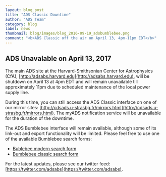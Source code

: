 ```yaml
---
layout: blog_post
title: "ADS Classic Downtime"
author: "ADS Team"
category: blog
label: news
thumbnail: blog/images/blog_2016-09-19_adsbumblebee.png
comment: "<b>ADS Classic off the air on April 13, 4pm-11pm EDT</b>"
---
```



## ADS Unavalable on April 13, 2017

The main ADS site at the Harvard-Smithsonian Center for Astrophysics (CfA), 
[http://adsabs.harvard.edu](http://adsabs.harvard.edu), 
will be shutdown on April 13 at 4pm EDT and will remain unavailable till
approximately 11pm due to scheduled maintenance of the local power supply line.

During this time, you can still access the ADS Classic interface on one 
of our mirror sites: [http://cdsads.u-strasbg.fr/mirrors.html](http://cdsads.u-strasbg.fr/mirrors.html).
The myADS notification service will be unavailable 
for the duration of the downtime.

The ADS Bumblebee interface will remain available, although
some of its link-out and export functionality will be limited.
Please feel free to use one of the available Bumblebee
search forms:

  * [Bublebee modern search form](https://ui.adsabs.harvard.edu/)
  * [Bumblebee classic search form](https://ui.adsabs.harvard.edu/#classic-form)


For the latest updates, please see our twitter feed: 
[https://twitter.com/adsabs](https://twitter.com/adsabs).

